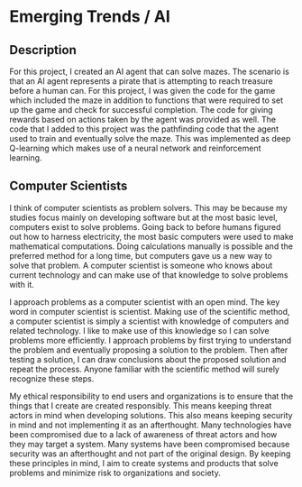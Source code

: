 # Emerging Trends / AI

## Description 

For this project, I created an AI agent that can solve mazes. The scenario is that an AI agent represents a pirate that is attempting to reach treasure before a human can. For this project, I was given the code for the game which included the maze in addition to functions that were required to set up the game and check for successful completion. The code for giving rewards based on actions taken by the agent was provided as well. The code that I added to this project was the pathfinding code that the agent used to train and eventually solve the maze. This was implemented as deep Q-learning which makes use of a neural network and reinforcement learning. 
  
## Computer Scientists 

I think of computer scientists as problem solvers. This may be because my studies focus mainly on developing software but at the most basic level, computers exist to solve problems. Going back to before humans figured out how to harness electricity, the most basic computers were used to make mathematical computations. Doing calculations manually is possible and the preferred method for a long time, but computers gave us a new way to solve that problem. A computer scientist is someone who knows about current technology and can make use of that knowledge to solve problems with it.  

I approach problems as a computer scientist with an open mind. The key word in computer scientist is scientist. Making use of the scientific method, a computer scientist is simply a scientist with knowledge of computers and related technology. I like to make use of this knowledge so I can solve problems more efficiently. I approach problems by first trying to understand the problem and eventually proposing a solution to the problem. Then after testing a solution, I can draw conclusions about the proposed solution and repeat the process. Anyone familiar with the scientific method will surely recognize these steps. 

My ethical responsibility to end users and organizations is to ensure that the things that I create are created responsibly. This means keeping threat actors in mind when developing solutions. This also means keeping security in mind and not implementing it as an afterthought. Many technologies have been compromised due to a lack of awareness of threat actors and how they may target a system. Many systems have been compromised because security was an afterthought and not part of the original design. By keeping these principles in mind, I aim to create systems and products that solve problems and minimize risk to organizations and society. 
